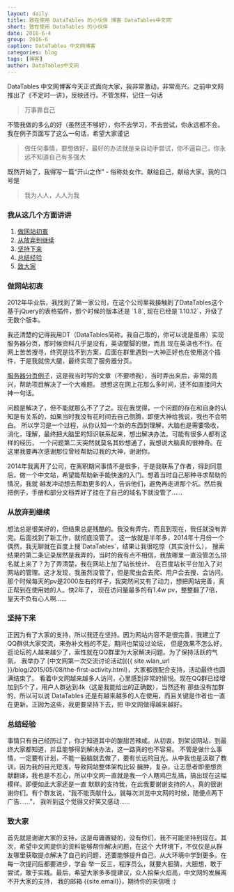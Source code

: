 ```yaml
---
layout: daily
title: 致在使用 DataTables 的小伙伴 博客 DataTables中文网
short: 致在使用 DataTables 的小伙伴
date: 2016-6-4
group: 2016-6
caption: DataTables 中文网博客
categories: blog
tags: [博客]
author: DataTables中文网
---
```


DataTables 中文网博客今天正式面向大家，我非常激动，非常高兴。之前中文网推出了《不定时一讲》，反映还行。不管怎样，记住一句话

> 万事靠自己

不管我做的多么的好（虽然还不够好），你不去学习，不去尝试，你永远都不会。我在例子页面写了这么一句话，希望大家谨记

> 做任何事情，要想做好，最好的办法就是亲自动手尝试，你不逼自己，你永远不知道自己有多强大

既然开始了，我得写一篇“开山之作” - 俗称处女作。献给自己，献给大家。我的口号是

> 我为人人，人人为我


<!--more-->

### 我从这几个方面讲讲

1. [做网站初衷](#section1)
2. [从放弃到继续](#section2)
3. [坚持下来](#section3)
4. [总结经验](#section4)
5. [致大家](#section5)

<h3 id="section1">做网站初衷</h3>
2012年毕业后，我找到了第一家公司，在这个公司里我接触到了DataTables这个基于jQuery的表格插件，那个时候的版本还是 `1.8`,
现在已经是`1.10.12`，升级了无数个版本。

我还清楚的记得我用DT（DataTables简称，我自己取的，你可以说是蛋疼）实现服务器分页，那时候资料几乎是没有，英语蹩脚的很，而且
现在英语也不行。在网上苦苦搜寻，终究是找不到方案，后面在群里遇到一大神正好也在使用这个插件，于是我就傍大腿，最终实现了服务器分页。

[服务器分页例子](http://smotive.iteye.com/blog/1689485)，这是我当时写的文章（不要喷我），当时弄出来后，非常的高兴，帮助项目解决了一个大难题。
想想这在网上花那么多时间，还不如直接问大神一句话。

问题是解决了，但不能就那么不了了之。现在我觉得，一个问题的存在和自身的认知是有关系的，如果当时我没有花时间去自己倒腾，即便大神给我说，我也不会明白。
所以学习是一个过程，从你认知一个新的东西到理解，大脑也是需要吸收，消化，理解，最终把大脑里的知识联系起来，想出解决办法。可能有很多人都有这样的经历，
一个问题第二天突然就莫名其妙想通了，我想说大脑真的很神奇。在这里我要再次感谢那位曾经帮助过我的大神，谢谢你。

2014年我离开了公司，在离职期间事情不是很多，于是我联系了作者，得到同意后，做一个中文站，希望能帮助新手能快速的入门。想着当时自己那种寻求帮助的情况，我就
越发冲动想去帮助更多的人，告诉他们，避免再走进那个坑。然后我把例子，手册和部分文档弄好了挂在了自己的域名下就没管了……

<h3 id="section2">从放弃到继续</h3>
想法总是很美好的，但结果总是残酷的。我没有弄完，而且到现在，我任就没有弄完。后面找到了新工作，就彻底没管了。
这一放就是半年多，2014年十月份一个偶然，我无聊就在百度上搜`DataTables`，结果让我很吃惊（其实没什么），
搜索结果的第二条记录居然是我弄的，当时的我有点不相信，我放哪里一直没管怎么排名就上来了？为了弄清楚，我在网站上加了站长统计、
在百度站长平台加入了对网站的管理。这才发现，我虽然没管了，但是爬虫会去爬、用户会去搜、会访问。
那个时候每天的pv是2000左右的样子，我突然间又有了动力，想把网站完善，真正帮到在使用她的人。快2年了，
现在访问量最多的有1.4w pv，整整翻了7倍，皇天不负有心人啊……

<h3 id="section3">坚持下来</h3>
正因为有了大家的支持，所以我还在坚持。因为网站内容不是很完善，我建立了QQ群供大家交流，来弥补文档的不足。期间也架设过论坛，
但是效果不怎么好，逛论坛的人越来越少了，索性就在QQ群里为大家解决问题。为了保持活跃的气氛，
我举办了 [中文网第一次交流讨论活动]({{ site.wlan_url }}/blog/2015/05/08/the-first-activity.html)，大家都很配合支持，活动最终也圆满结束了。
看着中文网越来越多人访问，心里感到非常的愉悦。现在QQ群已经增加到5个了，用户人群达到4k（这是我能给出的正确数），当然还有
那些没有加群的，所以可以说 DataTables 还是有越来越多的人在使用，而且关键是作者也一直在更新。正因为这些，我更要坚持下去，把
中文网做得越来越好。

<h3 id="section4">总结经验</h3>
事情只有自己经历过了，你才知道其中的酸甜苦辣咸。从初衷，到架设网站，到最终大家都知道，并且能够得到解决办法，这一路真的也不容易。
不管是做什么事情，一定要有计划，不能一股脑就去做了，要有长远的目光。从中我也是汲取了教训，因为我的目光短浅，导致网站整体架构比较
臃肿，复杂，让志愿者即便想贡献翻译，我也是不忍心，所以中文网一直就是我一个人瞎鸡巴乱搞，搞出现在这幅模样。即便如此大家还是一直
默默的支持我，在此我要谢谢支持的人，真的很谢谢你们。有个群友说，“我不能贡献什么，就每次浏览中文网的时候，随便点两下广告……”，
我听到这个觉得又好笑又感动……

<h3 id="section5">致大家</h3>
首先就是谢谢大家的支持，这是毋庸置疑的，没有你们，我不可能坚持到现在。其次，希望中文网提供的资料能够帮你解决问题，在这个
大环境下，不仅仅是从群友哪里获取提点解决了自己的问题，还要能够提升自己，从大环境中学到更多。在每一次提问后都要进步，学会
举一反三，程序员么，就要大胆猜，大胆想，敢于尝试，敢于实践。最后，希望大家多多提建议，众人拾柴火焰高，中文网的发展离不开大家的支持，
我的邮箱 {{site.email}}，期待你的来信哦 :)
